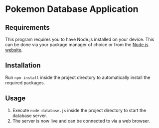 # Pokemon Database Application
## Requirements
This program requires you to have Node.js installed on your device. This can be done via your package manager of choice or from the [Node.js website](https://nodejs.org/en/download).

## Installation
Run `npm install` inside the project directory to automatically install the required packages.

## Usage
1. Execute `node database.js` inside the project directory to start the database server.
2. The server is now live and can be connected to via a web browser.
